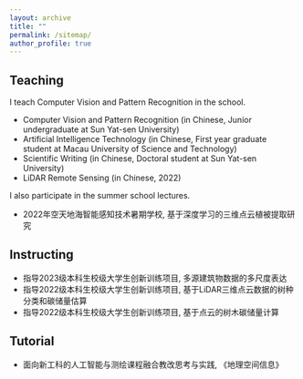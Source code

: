```yaml
---
layout: archive
title: ""
permalink: /sitemap/
author_profile: true
---
```


## Teaching

I teach Computer Vision and Pattern Recognition in the school.
- Computer Vision and Pattern Recognition (in Chinese, Junior undergraduate at Sun Yat-sen University)
- Artificial Intelligence Technology (in Chinese, First year graduate student at Macau University of Science and Technology)
- Scientific Writing (in Chinese, Doctoral student at Sun Yat-sen University)
- LiDAR Remote Sensing (in Chinese, 2022)


I also participate in the summer school lectures.
- 2022年空天地海智能感知技术暑期学校, 基于深度学习的三维点云植被提取研究

## Instructing
- 指导2023级本科生校级大学生创新训练项目, 多源建筑物数据的多尺度表达
- 指导2022级本科生校级大学生创新训练项目, 基于LiDAR三维点云数据的树种分类和碳储量估算
- 指导2022级本科生校级大学生创新训练项目, 基于点云的树木碳储量计算

## Tutorial
- 面向新工科的人工智能与测绘课程融合教改思考与实践, 《地理空间信息》


